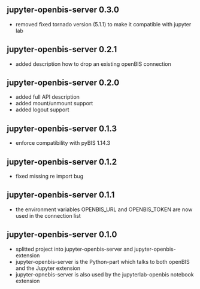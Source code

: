 ## jupyter-openbis-server 0.3.0

- removed fixed tornado version (5.1.1) to make it compatible with jupyter lab

## jupyter-openbis-server 0.2.1

- added description how to drop an existing openBIS connection

## jupyter-openbis-server 0.2.0

- added full API description
- added mount/unmount support
- added logout support

## jupyter-openbis-server 0.1.3

- enforce compatibility with pyBIS 1.14.3

## jupyter-openbis-server 0.1.2

- fixed missing re import bug

## jupyter-openbis-server 0.1.1

- the environment variables OPENBIS_URL and OPENBIS_TOKEN are now used in the connection list

## jupyter-openbis-server 0.1.0

- splitted project into jupyter-openbis-server and jupyter-openbis-extension
- jupyter-openbis-server is the Python-part which talks to both openBIS and the Jupyter extension
- jupyter-opnebis-server is also used by the jupyterlab-openbis notebook extension
